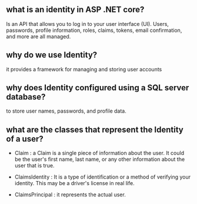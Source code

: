 
## what is an identity in ASP .NET core?
Is an API that allows you to log in to your user interface (UI).
Users, passwords, profile information, roles, claims, tokens, email confirmation, and more are all managed.


## why do we use Identity?
it provides a framework for managing and storing user accounts


## why does Identity configured using a SQL server database?

to store user names, passwords, and profile data.

## what are the classes that represent the Identity of a user?
- Claim : a Claim is a single piece of information about the user. It could be the user's first name, last name, or any other information about the user that is true.

- ClaimsIdentity : It is a type of identification or a method of verifying your identity. This may be a driver's license in real life. 


- ClaimsPrincipal : it represents the actual user. 

